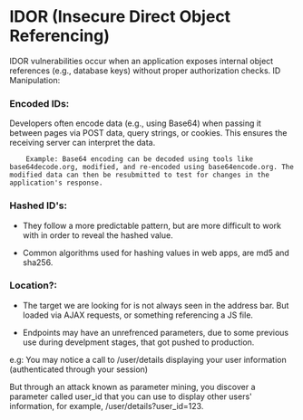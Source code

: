 # IDOR (Insecure Direct Object Referencing)


IDOR vulnerabilities occur when an application exposes internal object references (e.g., database keys) without proper authorization checks.
ID Manipulation:

### Encoded IDs: 
Developers often encode data (e.g., using Base64) when passing it between pages via POST data, query strings, or cookies. This ensures the receiving server can interpret the data.

        Example: Base64 encoding can be decoded using tools like base64decode.org, modified, and re-encoded using base64encode.org. The modified data can then be resubmitted to test for changes in the application's response.


### Hashed ID's:

- They follow a more predictable pattern, but are more difficult to work with in order to reveal the hashed value.

- Common algorithms used for hashing values in web apps, are md5 and sha256.

### Location?:

- The target we are looking for is not always seen in the address bar. But loaded via AJAX requests, or something referencing a JS file.

- Endpoints may have an unrefrenced parameters, due to some previous use during develpment stages, that got pushed to production.

e.g: 
You may notice a call to /user/details displaying your user information (authenticated through your session)

But through an attack known as parameter mining, you discover a parameter called user_id that you can use to display other users' information, for example, /user/details?user_id=123.
